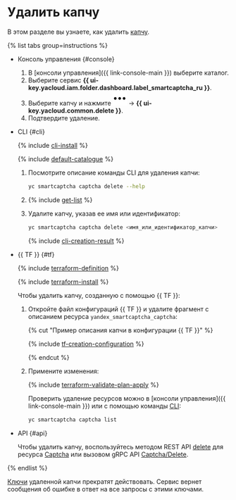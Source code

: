# Удалить капчу

В этом разделе вы узнаете, как удалить [капчу](../concepts/validation.md).

{% list tabs group=instructions %}

- Консоль управления {#console}

    1. В [консоли управления]({{ link-console-main }}) выберите каталог.
    1. Выберите сервис **{{ ui-key.yacloud.iam.folder.dashboard.label_smartcaptcha_ru }}**.
    1. Выберите капчу и нажмите ![image](../../_assets/console-icons/ellipsis.svg) → **{{ ui-key.yacloud.common.delete }}**.
    1. Подтвердите удаление.

- CLI {#cli}

  {% include [cli-install](../../_includes/cli-install.md) %}

  {% include [default-catalogue](../../_includes/default-catalogue.md) %}

  1. Посмотрите описание команды CLI для удаления капчи:

      ```bash
      yc smartcaptcha captcha delete --help
      ```

  1. {% include [get-list](../../_includes/smartcaptcha/get-list.md) %}
  1. Удалите капчу, указав ее имя или идентификатор:

      ```bash
      yc smartcaptcha captcha delete <имя_или_идентификатор_капчи>
      ```

      {% include [cli-creation-result](../../_includes/smartcaptcha/cli-creation-result.md) %}

- {{ TF }} {#tf}

   {% include [terraform-definition](../../_tutorials/_tutorials_includes/terraform-definition.md) %}

   {% include [terraform-install](../../_includes/terraform-install.md) %}

   Чтобы удалить капчу, созданную с помощью {{ TF }}:

   1. Откройте файл конфигураций {{ TF }} и удалите фрагмент с описанием ресурса `yandex_smartcaptcha_captcha`:

      {% cut "Пример описания капчи в конфигурации {{ TF }}" %}

      {% include [tf-creation-configuration](../../_includes/smartcaptcha/tf-creation-configuration.md) %}

      {% endcut %}

   1. Примените изменения:
      
      {% include [terraform-validate-plan-apply](../../_tutorials/_tutorials_includes/terraform-validate-plan-apply.md) %}
      
      Проверить удаление ресурсов можно в [консоли управления]({{ link-console-main }}) или с помощью команды [CLI](../../cli/):

      ```bash
      yc smartcaptcha captcha list
      ```

- API {#api}

   Чтобы удалить капчу, воспользуйтесь методом REST API [delete](../../smartcaptcha/api-ref/Captcha/delete.md) для ресурса [Captcha](../../smartcaptcha/api-ref/Captcha/index.md) или вызовом gRPC API [Captcha/Delete](../../smartcaptcha/api-ref/grpc/Captcha/delete.md).

{% endlist %}

[Ключи](../concepts/keys.md) удаленной капчи прекратят действовать. Сервис вернет сообщения об ошибке в ответ на все запросы с этими ключами.

